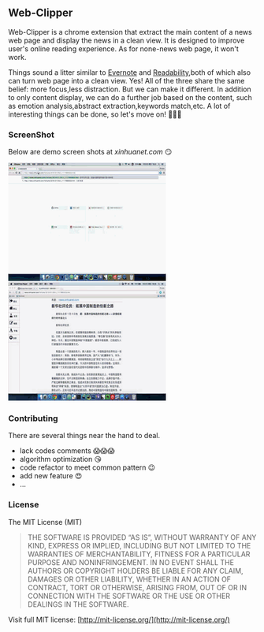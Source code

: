 ## Web-Clipper

Web-Clipper is a chrome extension that extract the main content of a news web page and display the news in a clean view. It is designed to improve user's online reading experience. As for none-news web page, it won't work.

Things sound a litter similar to  [Evernote](https://evernote.com/intl/zh-cn/sign-up/) and [Readability](https://www.readability.com/),both of which also can turn web page into a clean view. Yes! All of the three share the same belief: more focus,less distraction. But we can make it different. In addition to only content display, we can do a further job based on the content, such as emotion analysis,abstract extraction,keywords match,etc. A lot of interesting things can be done, so let's move on! :clap::clap::clap:

### ScreenShot
Below are demo screen shots at *xinhuanet.com* :smirk:

![web-clipper-demo](demo/clipper-content.gif)   ![web-clipper-demo](demo/change-color.gif)
### Contributing
There are several things near the hand to deal.
- lack codes comments :scream::scream::scream:
- algorithm optimization :kissing_heart:
- code refactor to meet common pattern :wink:
- add new feature  :heart_eyes:
- ...

### License
The MIT License (MIT)

> THE SOFTWARE IS PROVIDED “AS IS”, WITHOUT WARRANTY OF ANY KIND, EXPRESS OR IMPLIED, INCLUDING BUT NOT LIMITED TO THE WARRANTIES OF MERCHANTABILITY, FITNESS FOR A PARTICULAR PURPOSE AND NONINFRINGEMENT. IN NO EVENT SHALL THE AUTHORS OR COPYRIGHT HOLDERS BE LIABLE FOR ANY CLAIM, DAMAGES OR OTHER LIABILITY, WHETHER IN AN ACTION OF CONTRACT, TORT OR OTHERWISE, ARISING FROM, OUT OF OR IN CONNECTION WITH THE SOFTWARE OR THE USE OR OTHER DEALINGS IN THE SOFTWARE.

 Visit full MIT license: [http://mit-license.org/](http://mit-license.org/)

